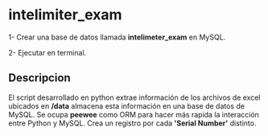 # intelimiter_exam


1- Crear una base de datos llamada **intelimeter_exam** en MySQL.

2- Ejecutar en terminal.

## Descripcion

El script desarrollado en python extrae información de los archivos de excel ubicados en **/data**
almacena esta información en una base de datos de MySQL. Se ocupa **peewee** como ORM para hacer más
rapida la interacción entre Python y MySQL. Crea un registro por cada **'Serial Number'** distinto.

